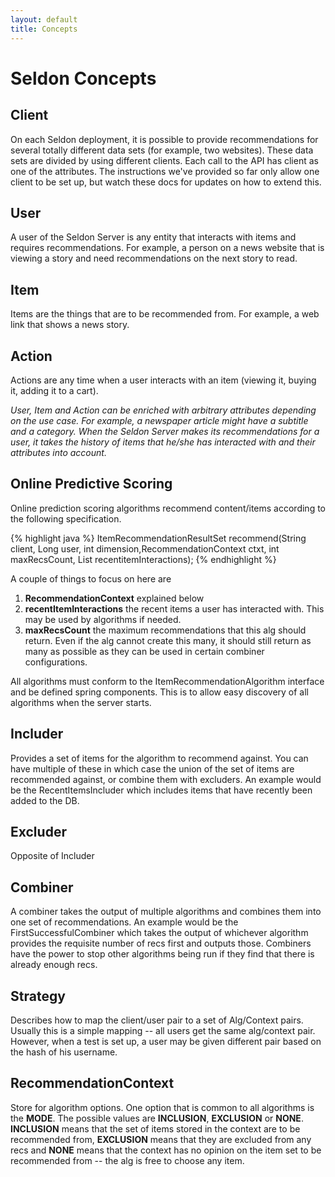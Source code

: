 ```yaml
---
layout: default
title: Concepts 
---
```


# Seldon Concepts

## Client

On each Seldon deployment, it is possible to provide recommendations for several totally different data sets (for example, two websites). These data sets are divided by using different clients. Each call to the API has client as one of the attributes. The instructions we've provided so far only allow one client to be set up, but watch these docs for updates on how to extend this.

## User

A user of the Seldon Server is any entity that interacts with items and requires recommendations. For example, a person on a news website that is viewing a story and need recommendations on the next story to read.

## Item

Items are the things that are to be recommended from. For example, a web link that shows a news story.

## Action

Actions are any time when a user interacts with an item (viewing it, buying it, adding it to a cart).

*User, Item and Action can be enriched with arbitrary attributes depending on the use case. For example, a newspaper article might have a subtitle and a category.  When the Seldon Server makes its recommendations for a user, it takes the history of items that he/she has interacted with and their attributes into account.*

## Online Predictive Scoring
 
Online prediction scoring algorithms recommend content/items according to the following specification.

{% highlight java %}
ItemRecommendationResultSet recommend(String client, Long user, int dimension,RecommendationContext ctxt, int maxRecsCount, List<Long> recentitemInteractions);
{% endhighlight %}

A couple of things to focus on here are

 1. **RecommendationContext** explained below
 1. **recentItemInteractions** the recent items a user has interacted with. This may be used by algorithms if needed.
 1. **maxRecsCount** the maximum recommendations that this alg should return. Even if the alg cannot create this many, it should still return as many as possible as they can be used in certain combiner configurations.

All algorithms must conform to the ItemRecommendationAlgorithm interface and be defined spring components. This is to allow easy discovery of all algorithms when the server starts. 
 
## Includer
 
Provides a set of items for the algorithm to recommend against. You can have multiple of these in which case the union of the set of items are recommended against, or combine them with excluders. An example would be the RecentItemsIncluder which includes items that have recently been added to the DB.

## Excluder

Opposite of Includer

## Combiner

A combiner takes the output of multiple algorithms and combines them into one set of recommendations. An example would be the FirstSuccessfulCombiner which takes the output of whichever algorithm
provides the requisite number of recs first and outputs those. Combiners have the power to stop other algorithms being run if they find that there is already enough recs.
 
## Strategy

Describes how to map the client/user pair to a set of Alg/Context pairs. Usually this is a simple mapping -- all users get the same alg/context pair. However, when a test is set up, a user may be
given different pair based on the hash of his username.
 
## RecommendationContext

Store for algorithm options. One option that is common to all algorithms is the **MODE**. The possible values are **INCLUSION**, **EXCLUSION** or **NONE**. **INCLUSION** means that the set of items stored in the context are to be recommended from, **EXCLUSION** means that they are excluded from any recs and **NONE** means that the context has no opinion on the item set to be recommended from -- the alg is free to choose any item.
 

